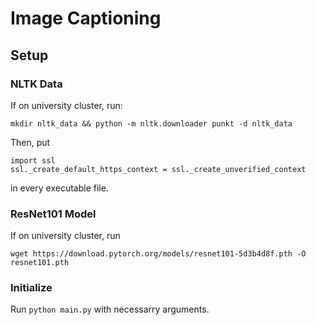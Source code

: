 # Image Captioning

## Setup

### NLTK Data
If on university cluster, run:

```mkdir nltk_data && python -m nltk.downloader punkt -d nltk_data```

Then, put 

```
import ssl
ssl._create_default_https_context = ssl._create_unverified_context
```

in every executable file.

### ResNet101 Model
If on university cluster, run

```wget https://download.pytorch.org/models/resnet101-5d3b4d8f.pth -O resnet101.pth```

### Initialize

Run ```python main.py``` with necessarry arguments.
